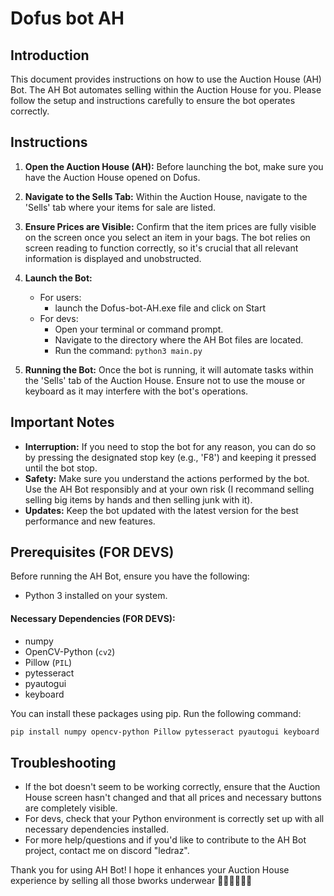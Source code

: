 # Dofus bot AH

## Introduction
This document provides instructions on how to use the Auction House (AH) Bot. The AH Bot automates selling within the Auction House for you. Please follow the setup and instructions carefully to ensure the bot operates correctly.

## Instructions

1. **Open the Auction House (AH):** Before launching the bot, make sure you have the Auction House opened on Dofus.

2. **Navigate to the Sells Tab:** Within the Auction House, navigate to the 'Sells' tab where your items for sale are listed.

3. **Ensure Prices are Visible:** Confirm that the item prices are fully visible on the screen once you select an item in your bags. The bot relies on screen reading to function correctly, so it's crucial that all relevant information is displayed and unobstructed.

4. **Launch the Bot:**
   - For users:
      - launch the Dofus-bot-AH.exe file and click on Start
   - For devs:
      - Open your terminal or command prompt.
      - Navigate to the directory where the AH Bot files are located.
      - Run the command: `python3 main.py`

6. **Running the Bot:** Once the bot is running, it will automate tasks within the 'Sells' tab of the Auction House. Ensure not to use the mouse or keyboard as it may interfere with the bot's operations.

## Important Notes

- **Interruption:** If you need to stop the bot for any reason, you can do so by pressing the designated stop key (e.g., 'F8') and keeping it pressed until the bot stop.
- **Safety:** Make sure you understand the actions performed by the bot. Use the AH Bot responsibly and at your own risk (I recommand selling selling big items by hands and then selling junk with it).
- **Updates:** Keep the bot updated with the latest version for the best performance and new features.

## Prerequisites (FOR DEVS)
Before running the AH Bot, ensure you have the following:
- Python 3 installed on your system.

#### Necessary Dependencies (FOR DEVS):

- numpy
- OpenCV-Python (`cv2`)
- Pillow (`PIL`)
- pytesseract
- pyautogui
- keyboard

You can install these packages using pip. Run the following command:

```bash
pip install numpy opencv-python Pillow pytesseract pyautogui keyboard
```
## Troubleshooting

- If the bot doesn't seem to be working correctly, ensure that the Auction House screen hasn't changed and that all prices and necessary buttons are completely visible.
- For devs, check that your Python environment is correctly set up with all necessary dependencies installed.
- For more help/questions and if you'd like to contribute to the AH Bot project, contact me on discord "ledraz".


Thank you for using AH Bot! I hope it enhances your Auction House experience by selling all those bworks underwear 🤙🏻🤙🏻🤙🏻

